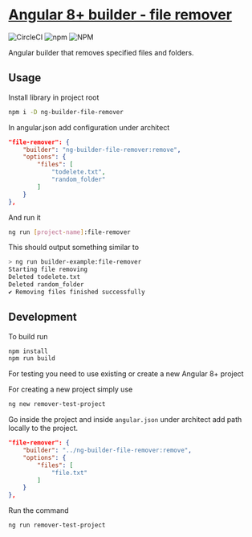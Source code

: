 # [Angular 8+ builder - file remover](https://github.com/BojanKogoj/ng-builder-file-remover)

![CircleCI](https://img.shields.io/circleci/build/github/BojanKogoj/ng-builder-file-remover?style=flat-square)
![npm](https://img.shields.io/npm/v/ng-builder-file-remover?style=flat-square)
![NPM](https://img.shields.io/npm/l/ng-builder-file-remover?style=flat-square)


Angular builder that removes specified files and folders.

## Usage

Install library in project root

```sh
npm i -D ng-builder-file-remover
```

In angular.json add configuration under architect
```json
"file-remover": {
    "builder": "ng-builder-file-remover:remove",
    "options": {
        "files": [
            "todelete.txt",
            "random_folder"
        ]
    }
},
```

And run it
```sh
ng run [project-name]:file-remover
```

This should output something similar to
```sh
> ng run builder-example:file-remover
Starting file removing
Deleted todelete.txt
Deleted random_folder
✔ Removing files finished successfully
```

## Development

To build run

```sh
npm install
npm run build
```

For testing you need to use existing or create a new Angular 8+ project

For creating a new project simply use

```sh
ng new remover-test-project
```

Go inside the project and inside `angular.json` under architect add path locally to the project.

```json
"file-remover": {
    "builder": "../ng-builder-file-remover:remove",
    "options": {
        "files": [
            "file.txt"
        ]
    }
},
```

Run the command

```sh
ng run remover-test-project
```
